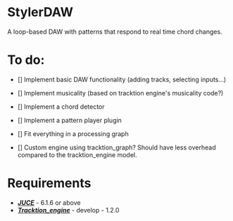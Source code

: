 # StylerDAW
A loop-based DAW with patterns that respond to real time chord changes.

# To do:

- [] Implement basic DAW functionality (adding tracks, selecting inputs...)
- [] Implement musicality (based on tracktion engine's musicality code?)
- [] Implement a chord detector
- [] Implement a pattern player plugin
- [] Fit everything in a processing graph

- [] Custom engine using tracktion_graph? Should have less overhead compared to the tracktion_engine model.

# Requirements
- [___JUCE___](https://github.com/juce-framework/JUCE) - 6.1.6 or above
- [___Tracktion_engine___](https://github.com/Tracktion/tracktion_engine) - develop - 1.2.0
